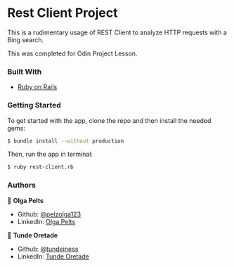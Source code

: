 # Rest Client Project

This is a rudimentary usage of REST Client to analyze HTTP requests with a Bing search.

This was completed for Odin Project Lesson.

### Built With
* [Ruby on Rails](https://rubyonrails.org/)

### Getting Started

To get started with the app, clone the repo and then install the needed gems:
```sh
$ bundle install --without production
```

Then, run the app in terminal:
```sh
$ ruby rest-client.rb

```

### Authors

👤 **Olga Pelts**
   - Github: [@pelzolga123](https://github.com/pelzolga123)
   - LinkedIn: [Olga Pelts](https://www.linkedin.com/in/olga-pelts/)

👤 **Tunde Oretade**
   - Github: [@tundeiness](https://github.com/tundeiness)
   - LinkedIn: [Tunde Oretade](https://www.linkedin.com/in/tundeoretade/)

